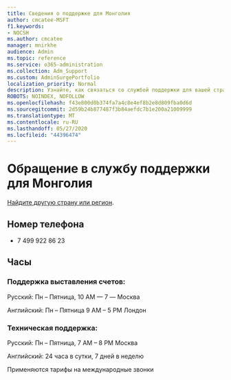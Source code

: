 ```yaml
---
title: Сведения о поддержке для Монголия
author: cmcatee-MSFT
f1.keywords:
- NOCSH
ms.author: cmcatee
manager: mnirkhe
audience: Admin
ms.topic: reference
ms.service: o365-administration
ms.collection: Adm_Support
ms.custom: AdminSurgePortfolio
localization_priority: Normal
description: Узнайте, как связаться со службой поддержки для вашей страны или региона.
ROBOTS: NOINDEX, NOFOLLOW
ms.openlocfilehash: f43e800d0b374fa7a4c8e4ef8b2e8d809fba0d6d
ms.sourcegitcommit: 2d59b24b877487f3b84aefdc7b1e200a21009999
ms.translationtype: MT
ms.contentlocale: ru-RU
ms.lasthandoff: 05/27/2020
ms.locfileid: "44396474"
---
```

# <a name="contact-support-for-mongolia"></a>Обращение в службу поддержки для Монголия

[Найдите другую страну или регион](../contact-support-for-business-products.md).

## <a name="phone-number"></a>Номер телефона
+ 7 499 922 86 23

## <a name="hours"></a>Часы
### <a name="billing-support"></a>Поддержка выставления счетов:

Русский: Пн – Пятница, 10 AM — 7 — Москва

Английский: Пн – Пятница 9 AM – 5 PM Лондон

### <a name="technical-support"></a>Техническая поддержка:

Русский: Пн – Пятница, 7 AM – 8 PM Москва

Английский: 24 часа в сутки, 7 дней в неделю

Применяются тарифы на международные звонки
